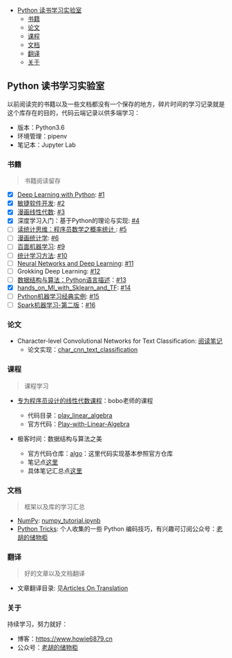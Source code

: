 
<!-- @import "[TOC]" {cmd="toc" depthFrom=1 depthTo=6 orderedList=false} -->

<!-- code_chunk_output -->

* [Python 读书学习实验室](#python-读书学习实验室)
	* [书籍](#书籍)
	* [论文](#论文)
	* [课程](#课程)
	* [文档](#文档)
	* [翻译](#翻译)
	* [关于](#关于)

<!-- /code_chunk_output -->

## Python 读书学习实验室

以前阅读完的书籍以及一些文档都没有一个保存的地方，碎片时间的学习记录就是这个库存在的目的，代码云端记录以供多端学习：

- 版本：Python3.6
- 环境管理：pipenv
- 笔记本：Jupyter Lab

### 书籍

> 书籍阅读留存

- [x] [Deep Learning with Python](pylab/books/deep_learning_with_python): [#1](https://github.com/howie6879/pylab/issues/1)
- [x] [敏捷软件开发](pylab/books/敏捷软件开发): [#2](https://github.com/howie6879/pylab/issues/2)
- [x] [漫画线性代数](pylab/books/漫画线性代数): [#3](https://github.com/howie6879/pylab/issues/3)
- [x] 深度学习入门：基于Python的理论与实现: [#4](https://github.com/howie6879/pylab/issues/4)
- [ ] [读统计思维：程序员数学之概率统计 ](pylab/books/读统计思维——程序员数学之概率统计): [#5](https://github.com/howie6879/pylab/issues/5)
- [ ] [漫画统计学](pylab/books/漫画统计学): [#6](https://github.com/howie6879/pylab/issues/6)
- [ ] [百面机器学习](pylab/books/百面机器学习): [#9](https://github.com/howie6879/pylab/issues/9)
- [ ] [统计学习方法](pylab/books/statistical_learning_method): [#10](https://github.com/howie6879/pylab/issues/10)
- [ ] [Neural Networks and Deep Learning](pylab/books/nndl): [#11](https://github.com/howie6879/pylab/issues/11)
- [ ] Grokking Deep Learning: [#12](https://github.com/howie6879/pylab/issues/12)
- [ ] [数据结构与算法：Python语言描述](pylab/books/算法与数据结构：Python语言描述)：[#13](https://github.com/howie6879/pylab/issues/13)
- [x] [hands_on_Ml_with_Sklearn_and_TF](pylab/books/hands_on_ml_with_sklearn_and_tf): [#14](https://github.com/howie6879/pylab/issues/14)
- [ ] [Python机器学习经典实例](pylab/books/Python机器学习经典实例): [#15](https://github.com/howie6879/pylab/issues/15)
- [ ] [Spark机器学习-第二版](pylab/books/Spark机器学习(第二版))：[#16](https://github.com/howie6879/pylab/issues/16)
### 论文

 - Character-level Convolutional Networks for Text Classification: [阅读笔记](./pylab/papers/character_level_convolutional_networks_for_text_classiﬁcation)
    - 论文实现：[char_cnn_text_classification](https://github.com/howie6879/char_cnn_text_classification)

### 课程

> 课程学习

- [专为程序员设计的线性代数课程](https://coding.imooc.com/class/260.html)：bobo老师的课程
    - 代码目录：[play_linear_algebra](./pylab/lessons/play_linear_algebra)
    - 官方代码：[Play-with-Linear-Algebra](https://github.com/liuyubobobo/Play-with-Linear-Algebra)

- 极客时间：数据结构与算法之美
	- 官方代码仓库：[algo](https://github.com/wangzheng0822/algo)：这里代码实现基本参照官方仓库
    - 笔记点[这里](pylab/lessons/data_structure_and_algorithms)
    - 具体笔记汇总点[这里](https://github.com/howie6879/pylab/issues/7)

### 文档

> 框架以及库的学习汇总

- [NumPy](https://docs.scipy.org/doc/numpy-1.15.0/user/quickstart.html): [numpy_tutorial.ipynb](./tutorial/numpy/numpy_tutirial.ipnb)
- [Python Tricks](./pylab/python_tricks): 个人收集的一些 Python 编码技巧，有兴趣可订阅公众号：[老胡的储物柜](https://ws1.sinaimg.cn/large/007i3XCUgy1fyamp8ip6cj309k09kdfs.jpg)

### 翻译

> 好的文章以及文档翻译

- 文章翻译目录: 见[Articles On Translation](./articles_translation.md)

### 关于

持续学习，努力就好：

- 博客：https://www.howie6879.cn
- 公众号：[老胡的储物柜](https://camo.githubusercontent.com/8f6ae80175e0224eb1fb77f4ba66e857bf594cc5/68747470733a2f2f7773312e73696e61696d672e636e2f6c617267652f303037693358435567793166796a766d777a6f71326a333070303064776d7a6c2e6a7067)